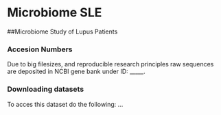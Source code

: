 # Microbiome SLE
##Microbiome Study of Lupus Patients

### Accesion Numbers
Due to big filesizes, and reproducible research principles raw sequences are deposited in NCBI gene bank under ID: _____. 


### Downloading datasets
To acces this dataset do the following:
...
